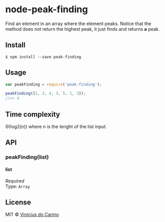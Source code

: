 # node-peak-finding

Find an element in an array where the element peaks. Notice that the method does not return the highest peak, it just finds and returns **a** peak.

## Install

```
$ npm install --save peak-finding
```

## Usage

```js
var peakFinding = require('peak-finding');

peakFinding([1, 3, 4, 3, 5, 1, 3]);
//=> 4
```

## Time complexity
&Theta;(log2(n)) where *n* is the lenght of the list input.

## API

### peakFinding(list)

#### list

*Required*  
Type: `Array`

## License

MIT © [Vinícius do Carmo](http://vinimdocarmo.js.org)
